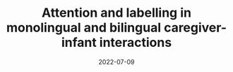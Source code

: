 ---
title: "Attention and labelling in monolingual and bilingual caregiver-infant interactions"
collection: talks
type: "Conference talk"
permalink: /talks/2022-07-09-bevivino-ICIS-2022
venue: "International Congress of Infant Studies (ICIS)"
date: 2022-07-09
location: "Ottawa, Canada "

citation: 'Kalashnikova, M., <strong>Bevivino, D.</strong>, &amp; Singh, L. (2022, July 9). Attention and labelling in monolingual and bilingual caregiver-infant interactions. <em>International Congress of Infant Studies (ICIS)</em>. Ottawa, Canada. [Talk delivered by MK &amp;  <a href=&quot;https://infantstudies.org/wp-content/uploads/2022/07/ICIS-2022-Abstract-ProceedingsJuly07.pdf#page=76&quot;>Abstract</a>]'
coauthors: 'M. Kalashnikova &amp; L. Singh'
category: talks
---